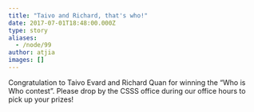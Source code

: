```yaml
---
title: "Taivo and Richard, that's who!"
date: 2017-07-01T18:48:00.000Z
type: story
aliases:
  - /node/99
author: atjia
images: []
---
```


<div class="field field-name-body field-type-text-with-summary field-label-hidden"><div class="field-items"><div class="field-item even"><p>Congratulation to Taivo Evard and Richard Quan for winning the &#x201C;Who is Who contest&#x201D;. Please drop by the CSSS office during our office hours to pick up your prizes!</p>
</div></div></div>    <footer>
          </footer>